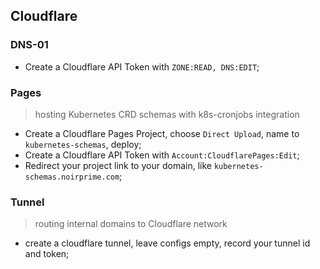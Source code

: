 ## Cloudflare

### DNS-01

- Create a Cloudflare API Token with `ZONE:READ, DNS:EDIT`;

### Pages

> hosting Kubernetes CRD schemas with k8s-cronjobs integration

- Create a Cloudflare Pages Project, choose `Direct Upload`, name to `kubernetes-schemas`, deploy;
- Create a Cloudflare API Token with `Account:CloudflarePages:Edit`;
- Redirect your project link to your domain, like `kubernetes-schemas.noirprime.com`;

### Tunnel

> routing internal domains to Cloudflare network

- create a cloudflare tunnel, leave configs empty, record your tunnel id and token;
